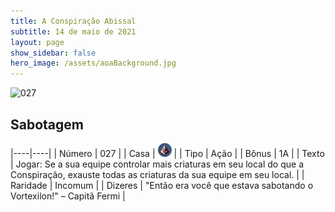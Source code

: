 ```yaml
---
title: A Conspiração Abissal
subtitle: 14 de maio de 2021
layout: page
show_sidebar: false
hero_image: /assets/aoaBackground.jpg
---
```


![027](https://cards-keyforge.s3.eu-north-1.amazonaws.com/media/pt/tac/027.png)

## Sabotagem

|----|----|
| Número | 027 |
| Casa | ![Conspiracy](https://raw.githubusercontent.com/cardsofkeyforge/cardsofkeyforge.github.io/master/tac/conspiracy.png "Conspiração") |
| Tipo | Ação |
| Bônus | 1A |
| Texto | Jogar: Se a sua equipe controlar  mais criaturas em seu local do que a  Conspiração, exauste todas as criaturas  da sua equipe em seu local. |
| Raridade | Incomum |
| Dizeres | "Então era você que estava sabotando  o Vortexilon!" – Capitã Fermi |
